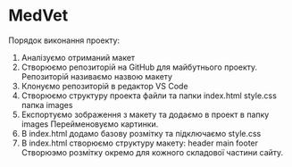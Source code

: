 # MedVet

Порядок виконання проекту: 

1. Аналізуємо отриманий макет
2. Створюємо репозиторій на GitHub для майбутнього проекту. Репозиторій називаємо назвою макету
3. Клонуємо репозиторій в редактор VS Code
4. Створюємо структуру проекта файли та папки
    index.html
    style.css
    папка images 
5.  Експортуємо зображення з макету та додаємо в проект в папку images Перейменовуємо картинки.
6. В index.html додамо базову розмітку та підключаємо style.css
7. В index.html створюємо структуру макету:
        header
        main
        footer 
    Створюэмо розмітку окремо для кожного складової частини сайту. 
    